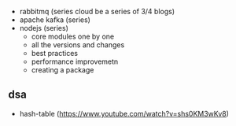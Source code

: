  - rabbitmq (series cloud be a series of 3/4 blogs)
 - apache kafka (series)
 - nodejs (series)
    - core modules one by one
    - all the versions and changes 
    - best practices 
    - performance improvemetn
    - creating a package

## dsa 
- hash-table (https://www.youtube.com/watch?v=shs0KM3wKv8)
    